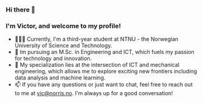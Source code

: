 ### Hi there 👋
### I'm Victor, and welcome to my profile!

- 👨🏻‍💻 Currently, I'm a third-year student at NTNU - the Norwegian University of Science and Technology.
- 🔬 Im pursuing an M.Sc. in Engineering and ICT, which fuels my passion for technology and innovation.
- 🦾 My specialization lies at the intersection of ICT and mechanical engineering, which allows me to explore exciting new frontiers including data analysis and machine learning. 
- 📫 If you have any questions or just want to chat, feel free to reach out to me at vic@norris.no. I'm always up for a good conversation!
